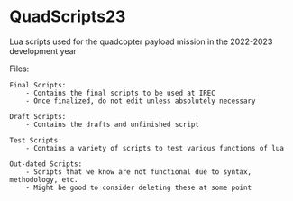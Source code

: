 # QuadScripts23
Lua scripts used for the quadcopter payload mission in the 2022-2023 development year

Files: 

    Final Scripts: 
        - Contains the final scripts to be used at IREC
        - Once finalized, do not edit unless absolutely necessary 

    Draft Scripts: 
        - Contains the drafts and unfinished script 

    Test Scripts: 
        - Contains a variety of scripts to test various functions of lua 

    Out-dated Scripts: 
        - Scripts that we know are not functional due to syntax, methodology, etc. 
        - Might be good to consider deleting these at some point 

